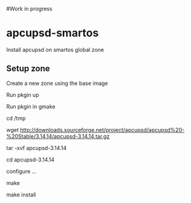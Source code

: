 #Work in progress

# apcupsd-smartos
Install apcupsd on smartos global zone

## Setup zone
Create a new zone using the base image

Run pkgin up

Run pkgin in gmake

cd /tmp

wget http://downloads.sourceforge.net/project/apcupsd/apcupsd%20-%20Stable/3.14.14/apcupsd-3.14.14.tar.gz

tar -xvf apcupsd-3.14.14

cd apcupsd-3.14.14

configure ...

make

make install

